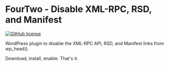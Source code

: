 # FourTwo - Disable XML-RPC, RSD, and Manifest
[![GitHub license](https://img.shields.io/badge/license-GPLv2-blue.svg)](https://raw.githubusercontent.com/TGMPA/TGM-Plugin-Activation/develop/LICENSE.md)

WordPress plugin to disable the XML-RPC API, RSD, and Manifest links from wp_head().

Download, install, enable. That's it.
